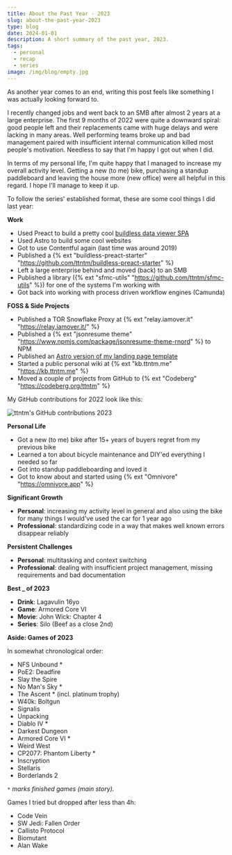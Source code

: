 ```yaml
---
title: About the Past Year - 2023
slug: about-the-past-year-2023
type: blog
date: 2024-01-01
description: A short summary of the past year, 2023.
tags:
  - personal
  - recap
  - series
image: /img/blog/empty.jpg
---
```


As another year comes to an end, writing this post feels like something I was actually looking forward to.

I recently changed jobs and went back to an SMB after almost 2 years at a large enterprise. The first 9 months of 2022 were quite a downward spiral: good people left and their replacements came with huge delays and were lacking in many areas. Well performing teams broke up and bad management paired with insufficient internal communication killed most people's motivation. Needless to say that I'm happy I got out when I did.

In terms of my personal life, I'm quite happy that I managed to increase my overall activity level. Getting a new (to me) bike, purchasing a standup paddleboard and leaving the house more (new office) were all helpful in this regard. I hope I'll manage to keep it up.

To follow the series' established format, these are some cool things I did last year:

**Work**

- Used Preact to build a pretty cool [buildless data viewer SPA](/blog/building-a-data-viewer-with-preact/)
- Used Astro to build some cool websites
- Got to use Contentful again (last time was around 2019)
- Published a {% ext "buildless-preact-starter" "https://github.com/ttntm/buildless-preact-starter" %}
- Left a large enterprise behind and moved (back) to an SMB
- Published a library ({% ext "sfmc-utils" "https://github.com/ttntm/sfmc-utils" %}) for one of the systems I'm working with
- Got back into working with process driven workflow engines (Camunda)

**FOSS & Side Projects**

- Published a TOR Snowflake Proxy at {% ext "relay.iamover.it" "https://relay.iamover.it/" %}
- Published a {% ext "jsonresume theme" "https://www.npmjs.com/package/jsonresume-theme-rnord" %} to NPM
- Published an [Astro version of my landing page template](/blog/astro-tailwind-landing-page-template)
- Started a public personal wiki at {% ext "kb.ttntm.me" "https://kb.ttntm.me" %}
- Moved a couple of projects from GitHub to {% ext "Codeberg" "https://codeberg.org/ttntm" %}

My GitHub contributions for 2022 look like this:

<img src="/img/blog/github_2023.jpg" class="img-fluid img-center auto-invert" alt="ttntm's GitHub contributions 2023">

**Personal Life**

- Got a new (to me) bike after 15+ years of buyers regret from my previous bike
- Learned a ton about bicycle maintenance and DIY'ed everything I needed so far
- Got into standup paddleboarding and loved it
- Got to know about and started using {% ext "Omnivore" "https://omnivore.app" %}

**Significant Growth**

- **Personal**: increasing my activity level in general and also using the bike for many things I would've used the car for 1 year ago
- **Professional**: standardizing code in a way that makes well known errors disappear reliably

**Persistent Challenges**

- **Personal**: multitasking and context switching
- **Professional**: dealing with insufficient project management, missing requirements and bad documentation

**Best _ of 2023**

- **Drink**: Lagavulin 16yo
- **Game**: Armored Core VI
- **Movie**: John Wick: Chapter 4
- **Series**: Silo (Beef as a close 2nd)

<div class="hr shadow mt2 mb2"></div>

**Aside: Games of 2023**

<div class="grid grid2 gap1">
<div>
<p>In somewhat chronological order:</p>

- NFS Unbound *
- PoE2: Deadfire
- Slay the Spire
- No Man's Sky *
- The Ascent * (incl. platinum trophy)
- W40k: Boltgun
- Signalis
- Unpacking
- Diablo IV *
- Darkest Dungeon
- Armored Core VI *
- Weird West
- CP2077: Phantom Liberty *
- Inscryption
- Stellaris
- Borderlands 2

<code>*</code> <em>marks finished games (main story).</em>
</div>
<div>
<p>Games I tried but dropped after less than 4h:</p>

- Code Vein
- SW Jedi: Fallen Order
- Callisto Protocol
- Biomutant
- Alan Wake
</div>
</div>
